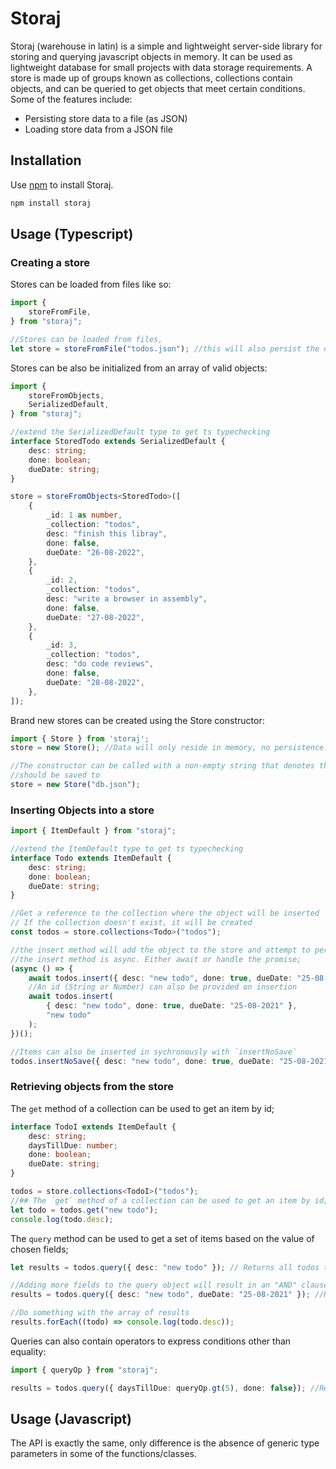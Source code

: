 # Storaj  
Storaj (warehouse in latin) is a simple and lightweight server-side library for storing and querying javascript objects in memory.
It can be used as lightweight database for small projects with data storage requirements. A store is made up of groups known as collections,
collections contain objects, and can be queried to get objects that meet certain conditions. Some of the features include:

- Persisting store data to a file (as JSON)
- Loading store data from a JSON file

## Installation
Use [npm](https://www.npmjs.com/) to install Storaj.

```bash
npm install storaj
```

## Usage (Typescript)

### Creating a store

Stores can be loaded from files like so:
```typescript
import {
    storeFromFile,
} from "storaj";

//Stores can be loaded from files,
let store = storeFromFile("todos.json"); //this will also persist the data to the todos.json file
```
Stores can be also be initialized from an array of valid objects:
```typescript
import {
    storeFromObjects,
    SerializedDefault,
} from "storaj";

//extend the SerializedDefault type to get ts typechecking
interface StoredTodo extends SerializedDefault {
    desc: string;
    done: boolean;
    dueDate: string;
}

store = storeFromObjects<StoredTodo>([
    {
        _id: 1 as number,
        _collection: "todos",
        desc: "finish this libray",
        done: false,
        dueDate: "26-08-2022",
    },
    {
        _id: 2,
        _collection: "todos",
        desc: "write a browser in assembly",
        done: false,
        dueDate: "27-08-2022",
    },
    {
        _id: 3,
        _collection: "todos",
        desc: "do code reviews",
        done: false,
        dueDate: "28-08-2022",
    },
]);
```
Brand new stores can be created using the Store constructor:
```typescript
import { Store } from 'storaj';
store = new Store(); //Data will only reside in memory, no persistence.

//The constructor can be called with a non-empty string that denotes the path to a file where the data
//should be saved to
store = new Store("db.json");
```
### Inserting Objects into a store

```typescript
import { ItemDefault } from "storaj";

//extend the ItemDefault type to get ts typechecking
interface Todo extends ItemDefault {
    desc: string;
    done: boolean;
    dueDate: string;
}

//Get a reference to the collection where the object will be inserted 
// If the collection doesn't exist, it will be created
const todos = store.collections<Todo>("todos");

//the insert method will add the object to the store and attempt to persist the data;
//the insert method is async. Either await or handle the promise;
(async () => {
    await todos.insert({ desc: "new todo", done: true, dueDate: "25-08-2021" });
    //An id (String or Number) can also be provided on insertion
    await todos.insert(
        { desc: "new todo", done: true, dueDate: "25-08-2021" },
        "new todo"
    );
})();

//Items can also be inserted in sychronously with `insertNoSave`
todos.insertNoSave({ desc: "new todo", done: true, dueDate: "25-08-2021" });
```
### Retrieving objects from the store

The `get` method of a collection can be used to get an item by id;
```typescript
interface TodoI extends ItemDefault {
    desc: string;
    daysTillDue: number;
    done: boolean;
    dueDate: string;
}

todos = store.collections<TodoI>("todos");
//## The `get` method of a collection can be used to get an item by id;
let todo = todos.get("new todo");
console.log(todo.desc);
```

The `query` method can be used to get a set of items based on the value of chosen fields;
```Typescript
let results = todos.query({ desc: "new todo" }); // Returns all todos that have desc == "new todo";

//Adding more fields to the query object will result in an "AND" clause.
results = todos.query({ desc: "new todo", dueDate: "25-08-2021" }); //Returns all todos that have desc == "new todo" and dueDate == "25-08-2021";

//Do something with the array of results
results.forEach((todo) => console.log(todo.desc));
```
Queries can also contain operators to express conditions other than equality: 
```typescript
import { queryOp } from "storaj";

results = todos.query({ daysTillDue: queryOp.gt(5), done: false}); //Returns all todos that are not done and daysTillDue > 5;
```

## Usage (Javascript)
The API is exactly the same, only difference is the absence of generic type parameters in some of the functions/classes.
